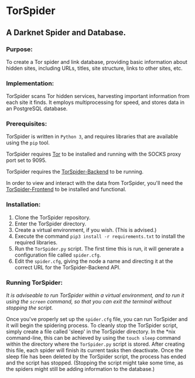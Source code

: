 # TorSpider

## A Darknet Spider and Database.

### Purpose:

To create a Tor spider and link database, providing basic information about hidden sites, including URLs, titles, site structure, links to other sites, etc.

### Implementation:

TorSpider scans Tor hidden services, harvesting important information from each site it finds. It employs multiprocessing for speed, and stores data in an PostgreSQL database.

### Prerequisites:

TorSpider is written in `Python 3`, and requires libraries that are available using the `pip` tool.

TorSpider requires [Tor](https://www.torproject.org/) to be installed and running with the SOCKS proxy port set to 9095.

TorSpider requires the [TorSpider-Backend](https://github.com/TorSpider/TorSpider-Backend) to be running.

In order to view and interact with the data from TorSpider, you'll need the [TorSpider-Frontend](https://github.com/TorSpider/TorSpider-Frontend) to be installed and functional.

### Installation:

1. Clone the TorSpider repository.
2. Enter the TorSpider directory.
3. Create a virtual environment, if you wish. (This is advised.)
4. Execute the command `pip3 install -r requirements.txt` to install the required libraries.
5. Run the `TorSpider.py` script. The first time this is run, it will generate a configuration file called `spider.cfg`.
6. Edit the `spider.cfg`, giving the node a name and directing it at the correct URL for the TorSpider-Backend API.

### Running TorSpider:

*It is adviseable to run TorSpider within a virtual environment, and to run it using the `screen` command, so that you can exit the terminal without stopping the script.*

Once you've properly set up the `spider.cfg` file, you can run TorSpider and it will begin the spidering process. To cleanly stop the TorSpider script, simply create a file called 'sleep' in the TorSpider directory. In the *nix command-line, this can be achieved by using the `touch sleep` command within the directory where the `TorSpider.py` script is stored. After creating this file, each spider will finish its current tasks then deactivate. Once the sleep file has been deleted by the TorSpider script, the process has ended and the script has stopped. (Stopping the script might take some time, as the spiders might still be adding information to the database.)
